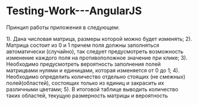 # Testing-Work---AngularJS
Принцип работы приложения в следующем: 

1). Дана числовая матрица, размеры которой можно будет изменять;
2). Матрица состоит из 0 и 1 причем поля должны заполняться автоматически (случайно), так следует предусмотреть возможность изменение каждого поля на противоположное значение при клике;
3). Необходимо предусмотреть вероятность заполнения полей матрицвами нулями и единицами, которая изменяется от 0 до 1;
4). Необходимо определить количество отдельно стоящих (не смежных) полей(областей), состоящих только из единиц и закрасить их различными цветами;
5). В итоговой таблице выводить количество таких областей, текущую размерность матрицы и вероятность
